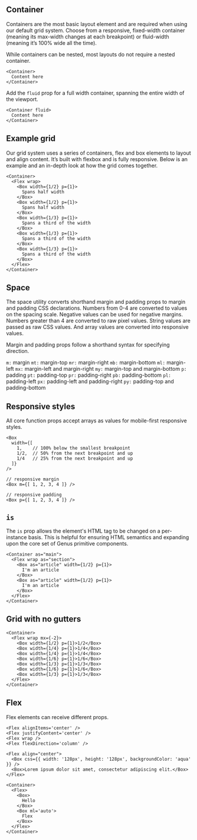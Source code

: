 ## Container
Containers are the most basic layout element and are required when using our default grid system. Choose from a responsive, fixed-width container (meaning its max-width changes at each breakpoint) or fluid-width (meaning it’s 100% wide all the time).

While containers can be nested, most layouts do not require a nested container.
```react
<Container>
  Content here
</Container>
```

Add the `fluid` prop for a full width container, spanning the entire width of the viewport.
```react
<Container fluid>
  Content here
</Container>
```

## Example grid
Our grid system uses a series of containers, flex and box elements to layout and align content. It’s built with flexbox and is fully responsive. Below is an example and an in-depth look at how the grid comes together.
```react
<Container>
  <Flex wrap>
    <Box width={1/2} p={1}>
      Spans half width
    </Box>
    <Box width={1/2} p={1}>
      Spans half width
    </Box>
    <Box width={1/3} p={1}>
      Spans a third of the width
    </Box>
    <Box width={1/3} p={1}>
      Spans a third of the width
    </Box>
    <Box width={1/3} p={1}>
      Spans a third of the width
    </Box>
  </Flex>
</Container>
```

## Space
The space utility converts shorthand margin and padding props to margin and padding CSS declarations. Numbers from 0-4 are converted to values on the spacing scale. Negative values can be used for negative margins. Numbers greater than 4 are converted to raw pixel values. String values are passed as raw CSS values. And array values are converted into responsive values.

Margin and padding props follow a shorthand syntax for specifying direction.

`m:` margin
`mt:` margin-top
`mr:` margin-right
`mb:` margin-bottom
`ml:` margin-left
`mx:` margin-left and margin-right
`my:` margin-top and margin-bottom
`p:` padding
`pt:` padding-top
`pr:` padding-right
`pb:` padding-bottom
`pl:` padding-left
`px:` padding-left and padding-right
`py:` padding-top and padding-bottom

## Responsive styles
All core function props accept arrays as values for mobile-first responsive styles.
```
<Box
  width={[
    1,    // 100% below the smallest breakpoint
    1/2,  // 50% from the next breakpoint and up
    1/4   // 25% from the next breakpoint and up
  ]}
/>

// responsive margin
<Box m={[ 1, 2, 3, 4 ]} />

// responsive padding
<Box p={[ 1, 2, 3, 4 ]} />
```

## `is`
The `is` prop allows the element's HTML tag to be changed on a per-instance basis. This is helpful for ensuring HTML semantics and expanding upon the core set of Genus primitive components.
```react
<Container as="main">
  <Flex wrap as="section">
    <Box as="article" width={1/2} p={1}>
      I'm an article
    </Box>
    <Box as="article" width={1/2} p={1}>
      I'm an article
    </Box>
  </Flex>
</Container>
```

## Grid with no gutters
```react
<Container>
  <Flex wrap mx={-2}>
    <Box width={1/2} p={1}>1/2</Box>
    <Box width={1/4} p={1}>1/4</Box>
    <Box width={1/4} p={1}>1/4</Box>
    <Box width={1/6} p={1}>1/6</Box>
    <Box width={1/3} p={1}>1/3</Box>
    <Box width={1/6} p={1}>1/6</Box>
    <Box width={1/3} p={1}>1/3</Box>
  </Flex>
</Container>
```

## Flex
Flex elements can receive different props.

```
<Flex alignItems='center' />
<Flex justifyContent='center' />
<Flex wrap />
<Flex flexDirection='column' />
```

```react
<Flex align="center">
  <Box css={{ width: '128px', height: '128px', backgroundColor: 'aqua' }} />
  <Box>Lorem ipsum dolor sit amet, consectetur adipiscing elit.</Box>
</Flex>
```

```react
<Container>
  <Flex>
    <Box>
      Hello
    </Box>
    <Box ml='auto'>
      Flex
    </Box>
  </Flex>
</Container>
```
